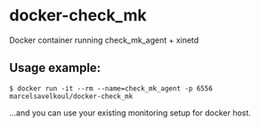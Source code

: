 docker-check_mk
===============

Docker container running check_mk_agent + xinetd

Usage example:
--------------

```shell
$ docker run -it --rm --name=check_mk_agent -p 6556  marcelsavelkoul/docker-check_mk

```

...and you can use your existing monitoring setup for docker host.

